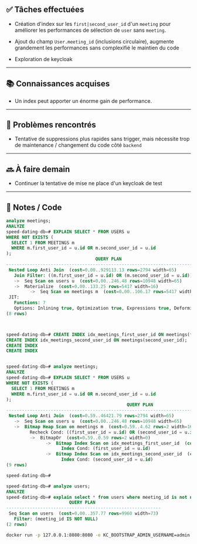 ## ✅ Tâches effectuées

- Création d'index sur les `first|second_user_id` d'un `meeting` pour améliorer les performances de sélection de `user` sans `meeting`.
	
- Ajout du champ `User.meeting_id` (inclusions circulaire), augmente grandement les performances sans complexifié le maintien du code
	
- Exploration de keycloak
	

---

## 📚 Connaissances acquises

- Un index peut apporter un énorme gain de performance.
	

---

## 🐞 Problèmes rencontrés

- Tentative de suppressions plus rapides sans trigger, mais nécessite trop de maintenance / changement du code côté `backend`
	

---

## 🔜 À faire demain

- Continuer la tentative de mise ne place d'un keycloak de test
	

---

## 🧩 Notes / Code

```sql
analyze meetings;
ANALYZE
speed-dating-db=# EXPLAIN SELECT * FROM USERS u
WHERE NOT EXISTS (
  SELECT 1 FROM MEETINGS m
  WHERE m.first_user_id = u.id OR m.second_user_id = u.id
);
                                  QUERY PLAN
-------------------------------------------------------------------------------
 Nested Loop Anti Join  (cost=0.00..929113.13 rows=2794 width=65)
   Join Filter: ((m.first_user_id = u.id) OR (m.second_user_id = u.id))
   ->  Seq Scan on users u  (cost=0.00..246.48 rows=10948 width=65)
   ->  Materialize  (cost=0.00..133.25 rows=5417 width=16)
         ->  Seq Scan on meetings m  (cost=0.00..106.17 rows=5417 width=16)
 JIT:
   Functions: 7
   Options: Inlining true, Optimization true, Expressions true, Deforming true
(8 rows)



speed-dating-db=# CREATE INDEX idx_meetings_first_user_id ON meetings(first_user_id);
CREATE INDEX idx_meetings_second_user_id ON meetings(second_user_id);
CREATE INDEX
CREATE INDEX


speed-dating-db=# analyze meetings;
ANALYZE
speed-dating-db=# EXPLAIN SELECT * FROM USERS u
WHERE NOT EXISTS (
  SELECT 1 FROM MEETINGS m
  WHERE m.first_user_id = u.id OR m.second_user_id = u.id
);
                                              QUERY PLAN
------------------------------------------------------------------------------------------------------
 Nested Loop Anti Join  (cost=0.59..46421.79 rows=2794 width=65)
   ->  Seq Scan on users u  (cost=0.00..246.48 rows=10948 width=65)
   ->  Bitmap Heap Scan on meetings m  (cost=0.59..4.62 rows=2 width=16)
         Recheck Cond: ((first_user_id = u.id) OR (second_user_id = u.id))
         ->  BitmapOr  (cost=0.59..0.59 rows=2 width=0)
               ->  Bitmap Index Scan on idx_meetings_first_user_id  (cost=0.00..0.30 rows=1 width=0)
                     Index Cond: (first_user_id = u.id)
               ->  Bitmap Index Scan on idx_meetings_second_user_id  (cost=0.00..0.30 rows=1 width=0)
                     Index Cond: (second_user_id = u.id)
(9 rows)

speed-dating-db=#
```

```sql
speed-dating-db=# analyze users;
ANALYZE
speed-dating-db=# explain select * from users where meeting_id is not null;
                        QUERY PLAN
-----------------------------------------------------------
 Seq Scan on users  (cost=0.00..357.77 rows=9960 width=73)
   Filter: (meeting_id IS NOT NULL)
(2 rows)
```

```bash
docker run -p 127.0.0.1:8080:8080 -e KC_BOOTSTRAP_ADMIN_USERNAME=admin -e KC_BOOTSTRAP_ADMIN_PASSWORD=admin quay.io/keycloak/keycloak:26.3.1 start-dev
```